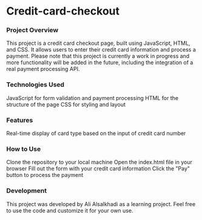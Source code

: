 # Credit-card-checkout

### Project Overview
This project is a credit card checkout page, built using JavaScript, HTML, and CSS. It allows users to enter their credit card information and process a payment. Please note that this project is currently a work in progress and more functionality will be added in the future, including the integration of a real payment processing API.

### Technologies Used
JavaScript for form validation and payment processing
HTML for the structure of the page
CSS for styling and layout

### Features
Real-time display of card type based on the input of credit card number

### How to Use
Clone the repository to your local machine
Open the index.html file in your browser
Fill out the form with your credit card information
Click the "Pay" button to process the payment

### Development
This project was developed by Ali Alsalkhadi as a learning project. Feel free to use the code and customize it for your own use.
